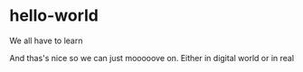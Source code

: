 # hello-world

We all have to learn

And thas's nice so we can just mooooove on. Either in digital world or in real
